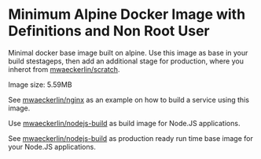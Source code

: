 # Minimum Alpine Docker Image with Definitions and Non Root User

Minimal docker base image built on alpine. Use this image as base in your build stestageps, then add an additional stage for production, where you inherot from [mwaeckerlin/scratch](https://github.com/mwaeckerlin/scratch).

Image size: 5.59MB

See [mwaeckerlin/nginx](https://github.com/mwaeckerlin/nginx) as an example on how to build a service using this image.

Use [mwaeckerlin/nodejs-build](https://github.com/mwaeckerlin/nodejs-build) as build image for Node.JS applications.

See [mwaeckerlin/nodejs-build](https://github.com/mwaeckerlin/nodejs-build) as production ready run time base image for your Node.JS applications.